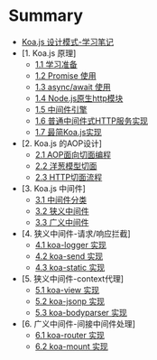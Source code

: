 # Summary
* [Koa.js 设计模式-学习笔记](README.md)
* [1. Koa.js 原理]
    * [1.1 学习准备](note/chapter01/01.md)   
    * [1.2 Promise 使用](note/chapter01/02.md)
    * [1.3 async/await 使用](note/chapter01/03.md)
    * [1.4 Node.js原生http模块](note/chapter01/04.md)
    * [1.5 中间件引擎](note/chapter01/05.md)
    * [1.6 普通中间件式HTTP服务实现](note/chapter01/06.md)
    * [1.7 最简Koa.js实现](note/chapter01/07.md)
* [2. Koa.js 的AOP设计]
    * [2.1 AOP面向切面编程](note/chapter02/01.md)
    * [2.2 洋葱模型切面](note/chapter02/02.md)
    * [2.3 HTTP切面流程](note/chapter02/03.md)
* [3. Koa.js 中间件]
    * [3.1 中间件分类](note/chapter03/01.md)
    * [3.2 狭义中间件](note/chapter03/02.md)
    * [3.3 广义中间件](note/chapter03/03.md)
* [4. 狭义中间件-请求/响应拦截]
    * [4.1 koa-logger 实现](note/chapter04/01.md)
    * [4.2 koa-send 实现](note/chapter04/02.md)
    * [4.3 koa-static 实现](note/chapter04/03.md)
* [5. 狭义中间件-context代理]
    * [5.1 koa-view 实现](note/chapter05/01.md)
    * [5.2 koa-jsonp 实现](note/chapter05/02.md)
    * [5.3 koa-bodyparser 实现](note/chapter05/03.md)
* [6. 广义中间件-间接中间件处理]
    * [6.1 koa-router 实现](note/chapter06/01.md)
    * [6.2 koa-mount 实现](note/chapter06/02.md)
    











